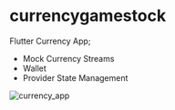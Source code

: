 # currencygamestock
Flutter Currency App;

 - Mock Currency Streams
 - Wallet
 - Provider State Management


![currency_app](https://user-images.githubusercontent.com/9989967/170023200-d7c7ca80-6ab2-4f8b-9c31-190e6e6f4042.gif)
